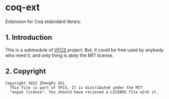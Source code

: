 
# coq-ext
Extension for Coq stdandard library.

## 1. Introduction
This is a submodule of [VFCS](https://github.com/zhengpushi/VFCS) project.
But, it could be free used by anybody who need it, and only thing is abey the MIT license.

## 2. Copyright
```text
Copyright 2022 ZhengPu Shi
  This file is part of VFCS. It is distributed under the MIT
  "expat license". You should have recieved a LICENSE file with it.
```

